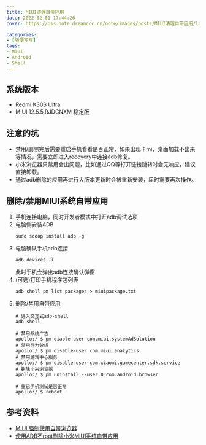 ```yaml
---
title: MIUI清理自带应用
date: 2022-02-01 17:44:26
cover: https://oss.note.dreamccc.cn/note/images/posts/MIUI清理自带应用/laji-miui.jpg?x-oss-process=style/blog_title

categories:
- [随便写写]
tags:
- MIUI
- Android
- Shell
---
```

## 系统版本

- Redmi K30S Ultra
- MIUI 12.5.5.RJDCNXM 稳定版

<!--more-->
## 注意的坑

- 禁用/删除完后需要重启手机看看是否正常，如果出现卡mi，桌面加载不出来等情况，需要立即进入recovery中连接adb修复。
- 小米浏览器只禁用会出问题，比如通过QQ等打开链接跳转时会无响应，建议直接卸载。
- 通过adb删除的应用再进行大版本更新时会被重新安装，届时需要再次操作。

## 删除/禁用MIUI系统自带应用

1. 手机连接电脑，同时开发者模式中打开adb调试选项
2. 电脑侧安装ADB
    ```shell
    sudo scoop install adb -g 
    ```
3. 电脑确认手机adb连接
    ```shell
    adb devices -l
    ```
   此时手机会弹出adb连接确认弹窗
4. (可选)打印手机程序包列表
    ```shell
    adb shell pm list packages > miuipackage.txt
    ```
5. 删除/禁用自带应用
    ```shell
    # 进入交互式adb-shell
    adb shell

    # 禁用系统广告
    apollo:/ $ pm diable-user com.miui.systemAdSolution
    # 禁用行为分析
    apollo:/ $ pm disable-user com.miui.analytics
    # 禁用游戏中心服务
    apollo:/ $ pm disable-user com.xiaomi.gamecenter.sdk.service 
    # 删除小米浏览器
    apollo:/ $ pm uninstall --user 0 com.android.browser

    # 重启手机测试是否正常
    apollo:/ $ reboot
    ```

## 参考资料

- [MIUI 强制使用自带浏览器](https://www.v2ex.com/t/640913)
- [使用ADB不root删除小米MIUI系统自带应用](https://fengooge.blogspot.com/2019/03/taking-ADB-to-uninstall-system-applications-in-MIUI-without-root.html)
